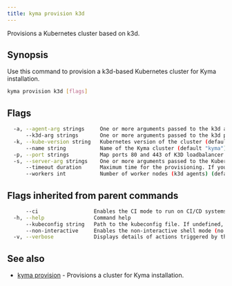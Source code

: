 ```yaml
---
title: kyma provision k3d
---
```


Provisions a Kubernetes cluster based on k3d.

## Synopsis

Use this command to provision a k3d-based Kubernetes cluster for Kyma installation.

```bash
kyma provision k3d [flags]
```

## Flags

```bash
  -a, --agent-arg strings     One or more arguments passed to the k3d agent command on agent nodes (e.g. --agent-arg='--alsologtostderr')
      --k3d-arg strings       One or more arguments passed to the k3d provisioning command (e.g. --k3d-arg='--no-rollback')
  -k, --kube-version string   Kubernetes version of the cluster (default "1.20.7")
      --name string           Name of the Kyma cluster (default "kyma")
  -p, --port strings          Map ports 80 and 443 of K3D loadbalancer (e.g. -p 80:80@loadbalancer -p 443:443@loadbalancer) (default [80:80@loadbalancer,443:443@loadbalancer])
  -s, --server-arg strings    One or more arguments passed to the Kubernetes API server (e.g. --server-arg='--alsologtostderr')
      --timeout duration      Maximum time for the provisioning. If you want no timeout, enter "0". (default 5m0s)
      --workers int           Number of worker nodes (k3d agents) (default 1)
```

## Flags inherited from parent commands

```bash
      --ci                  Enables the CI mode to run on CI/CD systems. It avoids any user interaction (such as no dialog prompts) and ensures that logs are formatted properly in log files (such as no spinners for CLI steps).
  -h, --help                Command help
      --kubeconfig string   Path to the kubeconfig file. If undefined, Kyma CLI uses the KUBECONFIG environment variable, or falls back "/$HOME/.kube/config".
      --non-interactive     Enables the non-interactive shell mode (no colorized output, no spinner)
  -v, --verbose             Displays details of actions triggered by the command.
```

## See also

* [kyma provision](#kyma-provision-kyma-provision)	 - Provisions a cluster for Kyma installation.

